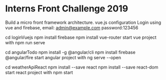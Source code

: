 # Interns Front Challenge 2019

Build a micro front framework architecture.
vue.js configuration
Login using vue and firebase, email: admin@example.com password:123456

cd loginVuejs
npm install firebase
npm install vue-router
start vue project with npm run serve

cd angularTodo
npm install -g @angular/cli
npm install firebase @angular/fire
start angular project with ng serve --open

cd weatherApiReact
npm install --save react
npm install --save react-dom
start react project with npm start
